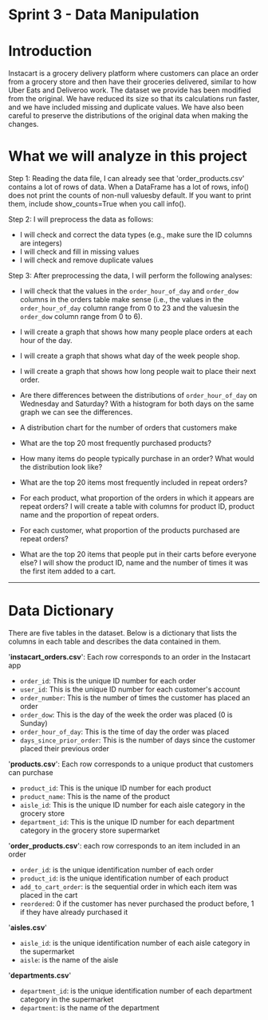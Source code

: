 # Sprint 3 - Data Manipulation

# Introduction

Instacart is a grocery delivery platform where customers can place an order from a grocery store and then have their groceries delivered, similar to how Uber Eats and Deliveroo work. The dataset we provide has been modified from the original. We have reduced its size so that its calculations run faster, and we have included missing and duplicate values. We have also been careful to preserve the distributions of the original data when making the changes.

# What we will analyze in this project

Step 1: Reading the data file, I can already see that 'order_products.csv' contains a lot of rows of data. When a DataFrame has a lot of rows, info() does not print the counts of non-null values ​​by default. If you want to print them, include show_counts=True when you call info().

Step 2: I will preprocess the data as follows:

- I will check and correct the data types (e.g., make sure the ID columns are integers)
- I will check and fill in missing values
- I will check and remove duplicate values

Step 3: After preprocessing the data, I will perform the following analyses:

- I will check that the values ​​in the `order_hour_of_day` and `order_dow` columns in the orders table make sense (i.e., the values ​​in the `order_hour_of_day` column range from 0 to 23 and the values ​​in the `order_dow` column range from 0 to 6).
- I will create a graph that shows how many people place orders at each hour of the day.
- I will create a graph that shows what day of the week people shop.
- I will create a graph that shows how long people wait to place their next order.

- Are there differences between the distributions of `order_hour_of_day` on Wednesday and Saturday? With a histogram for both days on the same graph we can see the differences.
- A distribution chart for the number of orders that customers make
- What are the top 20 most frequently purchased products?

- How many items do people typically purchase in an order? What would the distribution look like?
- What are the top 20 items most frequently included in repeat orders?
- For each product, what proportion of the orders in which it appears are repeat orders? I will create a table with columns for product ID, product name and the proportion of repeat orders.
- For each customer, what proportion of the products purchased are repeat orders?
- What are the top 20 items that people put in their carts before everyone else? I will show the product ID, name and the number of times it was the first item added to a cart.

----

# Data Dictionary

There are five tables in the dataset. Below is a dictionary that lists the columns in each table and describes the data contained in them.

'**instacart_orders.csv**': Each row corresponds to an order in the Instacart app
- `order_id`: This is the unique ID number for each order
- `user_id`: This is the unique ID number for each customer's account
- `order_number`: This is the number of times the customer has placed an order
- `order_dow`: This is the day of the week the order was placed (0 is Sunday)
- `order_hour_of_day`: This is the time of day the order was placed
- `days_since_prior_order`: This is the number of days since the customer placed their previous order

'**products.csv**': Each row corresponds to a unique product that customers can purchase
- `product_id`: This is the unique ID number for each product
- `product_name`: This is the name of the product
- `aisle_id`: This is the unique ID number for each aisle category in the grocery store
- `department_id`: This is the unique ID number for each department category in the grocery store supermarket

'**order_products.csv**': each row corresponds to an item included in an order
- `order_id`: is the unique identification number of each order
- `product_id`: is the unique identification number of each product
- `add_to_cart_order`: is the sequential order in which each item was placed in the cart
- `reordered`: 0 if the customer has never purchased the product before, 1 if they have already purchased it

'**aisles.csv**'
- `aisle_id`: is the unique identification number of each aisle category in the supermarket
- `aisle`: is the name of the aisle

'**departments.csv**'
- `department_id`: is the unique identification number of each department category in the supermarket
- `department`: is the name of the department
